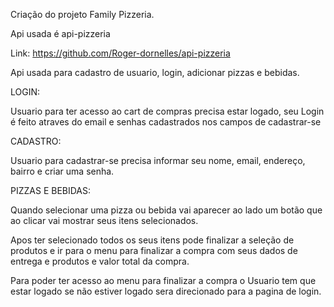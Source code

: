 

Criação do projeto Family Pizzeria.

Api usada é api-pizzeria

Link:  https://github.com/Roger-dornelles/api-pizzeria

Api usada para cadastro de usuario, login, adicionar pizzas e bebidas.

LOGIN:

Usuario para ter acesso ao cart de compras precisa estar logado, seu Login é feito atraves do email e senhas cadastrados nos campos de cadastrar-se

CADASTRO:

Usuario para cadastrar-se precisa informar seu nome, email, endereço, bairro e criar uma senha.

PIZZAS E BEBIDAS:

Quando selecionar uma pizza ou bebida vai aparecer ao lado um botão que ao clicar vai mostrar seus itens selecionados.

Apos ter selecionado todos os seus itens pode finalizar a seleção de produtos e ir para o menu para finalizar a compra com seus dados de entrega e produtos e valor total da compra.

Para poder ter acesso ao menu para finalizar a compra o Usuario tem que estar logado se não estiver logado sera direcionado para a pagina de login.

